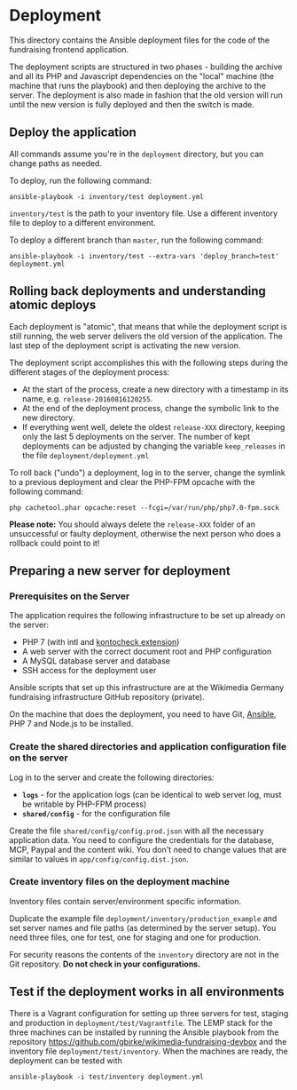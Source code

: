 # Deployment

This directory contains the Ansible deployment files for the code of the fundraising frontend application.

The deployment scripts are structured in two phases - building the archive and all its PHP and Javascript dependencies on the "local" 
machine (the machine that runs the playbook) and then deploying the archive to the server. The deployment is also made 
in fashion that the old version will run until the new version is fully deployed and then the switch is made.   

## Deploy the application

All commands assume you're in the `deployment` directory, but you can change paths as needed.

To deploy, run the following command:

    ansible-playbook -i inventory/test deployment.yml

`inventory/test` is the path to your inventory file. Use a different inventory file to deploy to a different environment.

To deploy a different branch than `master`, run the following command:

    ansible-playbook -i inventory/test --extra-vars 'deploy_branch=test' deployment.yml

## Rolling back deployments and understanding atomic deploys
Each deployment is "atomic", that means that while the deployment script is still running, the web server delivers the old version of the application. The last step of the deployment script is activating the new version.

The deployment script accomplishes this with the following steps during the different stages of the deployment process:

 - At the start of the process, create a new directory with a timestamp in its name, e.g. `release-20160816120255`.
 - At the end of the deployment process, change the symbolic link to the new directory.
 - If everything went well, delete the oldest `release-XXX` directory, keeping only the last 5 deployments on the server. The number of kept deployments can be adjusted by changing the variable `keep_releases` in the file `deployment/deployment.yml`

To roll back ("undo") a deployment, log in to the server, change the symlink to a previous deployment and clear the PHP-FPM opcache with the following command:

    php cachetool.phar opcache:reset --fcgi=/var/run/php/php7.0-fpm.sock

**Please note:** You should always delete the `release-XXX` folder of an unsuccessful or faulty deployment, otherwise the next person who does a rollback could point to it!

## Preparing a new server for deployment

### Prerequisites on the Server
The application requires the following infrastructure to be set up already on the server:

- PHP 7 (with intl and [kontocheck extension](http://kontocheck.sourceforge.net/))
- A web server with the correct document root and PHP configuration
- A MySQL database server and database
- SSH access for the deployment user

Ansible scripts that set up this infrastructure are at the Wikimedia Germany fundraising infrastructure GitHub repository (private).  

On the machine that does the deployment, you need to have Git, [Ansible](http://ansible.com/), PHP 7 and Node.js to be installed.

### Create the shared directories and application configuration file on the server

Log in to the server and create the following directories:

 - **`logs`** - for the application logs (can be identical to web server log, must be writable by PHP-FPM process)
 - **`shared/config`** -  for the configuration file

 Create the file `shared/config/config.prod.json` with all the necessary application data. You need to configure the credentials for the database, MCP, Paypal and the content wiki. You don't need to change values that are similar to values in `app/config/config.dist.json`.

### Create inventory files on the deployment machine
Inventory files contain server/environment specific information.

Duplicate the example file `deployment/inventory/production_example` and set server names and file paths (as determined by the server setup). You need three files, one for test, one for staging and one for production.

For security reasons the contents of the `inventory` directory are not in the Git repository. **Do not check in your configurations.**

## Test if the deployment works in all environments
There is a Vagrant configuration for setting up three servers for test, staging and production in `deployment/test/Vagrantfile`. The LEMP stack for the three machines can be installed by running the Ansible playbook from the repository https://github.com/gbirke/wikimedia-fundraising-devbox and the inventory file `deployment/test/inventory`. When the machines are ready, the deployment can be tested with

    ansible-playbook -i test/inventory deployment.yml
